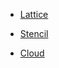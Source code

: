 - [Lattice](datastructures/lattice.md)

- [Stencil](datastructures/stencil.md)

- [Cloud](datastructures/cloud.md)

